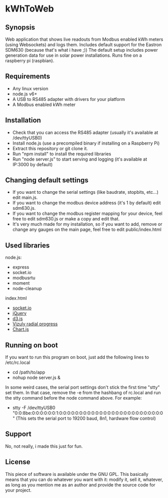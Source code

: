 # kWhToWeb

## Synopsis
Web application that shows live readouts from Modbus enabled kWh meters (using Websockets) and logs them.
Includes default support for the Eastron SDM630 (because that's what i have ;))
The default setup includes power generation data for use in solar power installations.
Runs fine on a raspberry pi (raspbian).

## Requirements
- Any linux version
- node.js v6+
- A USB to RS485 adapter with drivers for your platform
- A Modbus enabled kWh meter

## Installation
- Check that you can access the RS485 adapter (usually it's available at /dev/ttyUSB0)
- Install node.js (use a precompiled binary if installing on a Raspberry Pi)
- Extract this repository or git clone it.
- Run "npm install" to install the required libraries
- Run "node server.js" to start serving and logging (it's available at IP:3000 by default)

## Changing default settings
- If you want to change the serial settings (like baudrate, stopbits, etc...) edit main.js.
- If you want to change the modbus device address (it's 1 by default) edit sdm630.js.
- If you want to change the modbus register mapping for your device, feel free to edit sdm630.js or make a copy and edit that.
- It's very much made for my installation, so if you want to add, remove or change any gauges on the main page, feel free to edit public/index.html

## Used libraries
node.js:
- express
- socket.io
- modbusrtu
- moment
- node-cleanup

index.html
- [socket.io](https://socket.io/)
- [jQuery](http://jquery.com/)
- [d3.js](https://d3js.org/)
- [Vizuly radial progress](http://vizuly.io/product/radial-progress/)
- [Chart.js](http://www.chartjs.org/)

## Running on boot
If you want to run this program on boot, just add the following lines to /etc/rc.local
- cd /path/to/app
- nohup node server.js &

In some weird cases, the serial port settings don't stick the first time "stty" set them.
In that case, remove the -e from the hashbang of rc.local and run the stty command before the node command above.
For example:
- stty -F /dev/ttyUSB0 "0:0:8be:0:0:0:0:0:0:1:0:0:0:0:0:0:0:0:0:0:0:0:0:0:0:0:0:0:0:0:0:0:0:0:0:0"
(This sets the serial port to 19200 baud, 8n1, hardware flow control)

## Support
No, not really, i made this just for fun.

## License
This piece of software is available under the GNU GPL.
This basically means that you can do whatever you want with it: modify it, sell it, whatever, as long as you mention me as an author and provide the source code for your project.
